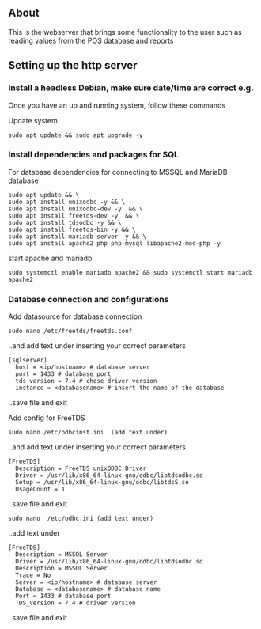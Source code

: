 ## About
This is the webserver that brings some functionality to the user such as reading values from the POS database and reports


## Setting up the http server

### Install a headless Debian, make sure date/time are correct e.g.

Once you have an up and running system, follow these commands

Update system
```
sudo apt update && sudo apt upgrade -y
```

### Install dependencies and packages for SQL

For database dependencies for connecting to MSSQL and MariaDB database
```
sudo apt update && \
sudo apt install unixodbc -y && \
sudo apt install unixodbc-dev -y  && \
sudo apt install freetds-dev -y  && \
sudo apt install tdsodbc -y && \
sudo apt install freetds-bin -y && \
sudo apt install mariadb-server -y && \
sudo apt install apache2 php php-mysql libapache2-mod-php -y
```

start apache and mariadb
```
sudo systemctl enable mariadb apache2 && sudo systemctl start mariadb apache2
```

### Database connection and configurations
Add datasource for database connection
```
sudo nano /etc/freetds/freetds.conf
```

..and add text under inserting your correct parameters

```
[sqlserver]
  host = <ip/hostname> # database server
  port = 1433 # database port
  tds version = 7.4 # chose driver version
  instance = <databasename> # insert the name of the database
```
..save file and exit


Add config for FreeTDS
```
sudo nano /etc/odbcinst.ini  (add text under)
```
..and add text under inserting your correct parameters

```
[FreeTDS]
  Description = FreeTDS unixODBC Driver
  Driver = /usr/lib/x86_64-linux-gnu/odbc/libtdsodbc.so
  Setup = /usr/lib/x86_64-linux-gnu/odbc/libtdsS.so
  UsageCount = 1
```
..save file and exit

```
sudo nano  /etc/odbc.ini (add text under)
```
..add text under
```
[FreeTDS]
  Description = MSSQL Server
  Driver = /usr/lib/x86_64-linux-gnu/odbc/libtdsodbc.so
  Description = MSSQL Server
  Trace = No
  Server = <ip/hostname> # database server
  Database = <databasename> # database name
  Port = 1433 # database port
  TDS_Version = 7.4 # driver version
```
..save file and exit
